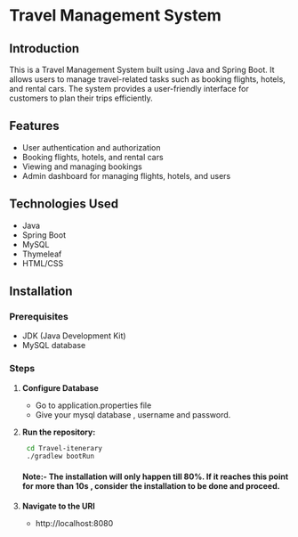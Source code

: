 # Travel Management System

## Introduction

This is a Travel Management System built using Java and Spring Boot. It allows users to manage travel-related tasks such as booking flights, hotels, and rental cars. The system provides a user-friendly interface for customers to plan their trips efficiently.

## Features

- User authentication and authorization
- Booking flights, hotels, and rental cars
- Viewing and managing bookings
- Admin dashboard for managing flights, hotels, and users

## Technologies Used

- Java
- Spring Boot
- MySQL
- Thymeleaf
- HTML/CSS

## Installation

### Prerequisites

- JDK (Java Development Kit)
- MySQL database

### Steps

1. **Configure Database**

    - Go to application.properties file
    - Give your mysql database , username and password. 

2. **Run the repository:**

   ```bash
    cd Travel-itenerary
    ./gradlew bootRun
    ```
    #### Note:- The installation will only happen till 80%. If it reaches this point for more than 10s , consider the installation to be done and proceed.

3. **Navigate to the URl**

    - http://localhost:8080

